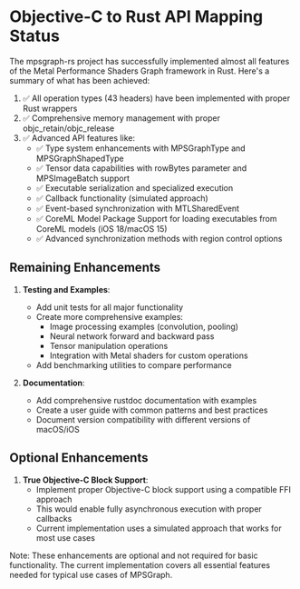 # Objective-C to Rust API Mapping Status

The mpsgraph-rs project has successfully implemented almost all features of the Metal Performance Shaders Graph framework in Rust. Here's a summary of what has been achieved:

1. ✅ All operation types (43 headers) have been implemented with proper Rust wrappers
2. ✅ Comprehensive memory management with proper objc_retain/objc_release
3. ✅ Advanced API features like:
   - ✅ Type system enhancements with MPSGraphType and MPSGraphShapedType
   - ✅ Tensor data capabilities with rowBytes parameter and MPSImageBatch support
   - ✅ Executable serialization and specialized execution
   - ✅ Callback functionality (simulated approach)
   - ✅ Event-based synchronization with MTLSharedEvent
   - ✅ CoreML Model Package Support for loading executables from CoreML models (iOS 18/macOS 15)
   - ✅ Advanced synchronization methods with region control options

## Remaining Enhancements

1. **Testing and Examples**:
   - Add unit tests for all major functionality
   - Create more comprehensive examples:
     - Image processing examples (convolution, pooling)
     - Neural network forward and backward pass
     - Tensor manipulation operations
     - Integration with Metal shaders for custom operations
   - Add benchmarking utilities to compare performance

2. **Documentation**:
   - Add comprehensive rustdoc documentation with examples
   - Create a user guide with common patterns and best practices
   - Document version compatibility with different versions of macOS/iOS

## Optional Enhancements

1. **True Objective-C Block Support**:
   - Implement proper Objective-C block support using a compatible FFI approach
   - This would enable fully asynchronous execution with proper callbacks
   - Current implementation uses a simulated approach that works for most use cases

Note: These enhancements are optional and not required for basic functionality. The current implementation covers all essential features needed for typical use cases of MPSGraph.